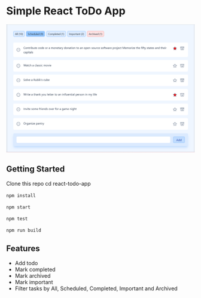 # Simple React ToDo App

![Todo preview](./public/preview.png?raw=true)

## Getting Started

Clone this repo
cd react-todo-app

`npm install`

`npm start`

`npm test`

`npm run build`

## Features

- Add todo
- Mark completed
- Mark archived
- Mark important
- Filter tasks by All, Scheduled, Completed, Important and Archived
